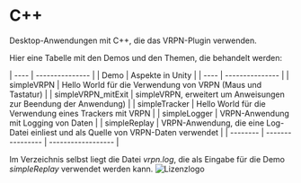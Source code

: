 # C++
Desktop-Anwendungen mit C++, die das VRPN-Plugin verwenden.

Hier eine Tabelle mit den Demos und den Themen, die behandelt werden:

| ---- | --------------- |
| Demo | Aspekte in Unity |
| ---- | --------------- |
| simpleVRPN | Hello World für die Verwendung von VRPN (Maus und Tastatur) |
| simpleVRPN_mitExit | simpleVRPN, erweitert um Anweisungen zur Beendung der Anwendung) |
| simpleTracker | Hello World für die Verwendung eines Trackers mit VRPN |
| simpleLogger | VRPN-Anwendung mit Logging von Daten |
| simpleReplay | VRPN-Anwendung, die eine Log-Datei einliest und als Quelle von VRPN-Daten verwendet |
| -------- | ---------------- | ------------------ |

Im Verzeichnis selbst liegt die Datei *vrpn.log*, die als Eingabe für die Demo *simpleReplay* verwendet werden kann.
![Lizenzlogo](https://licensebuttons.net/l/by-nc-sa/3.0/de/88x31.png)

